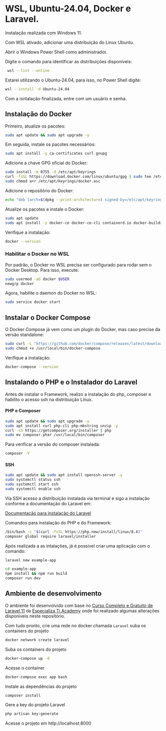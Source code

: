 
# WSL, Ubuntu-24.04, Docker e Laravel.

Instalação realizada com Windows 11.

Com WSL ativado, adicionar uma distribuição do Linux Ubuntu.

Abrir o Windows Power Shell como administrador.

Digite o comando para identificar as distribuições disponíveis: 


```bash
 wsl --list --online
```

Estarei utilizando o Ubuntu-24.04, para isso, no Power Shell digite:

```bash
wsl --install -d Ubuntu-24.04
```
Com a isntalação finalizada, entre com um usuário e senha.

## Instalação do Docker

Primeiro, atualize os pacotes:
```bash
sudo apt update && sudo apt upgrade -y
```
Em seguida, instale os pacotes necessários:
```bash
sudo apt install -y ca-certificates curl gnupg
```
Adicione a chave GPG oficial do Docker:
```bash
sudo install -m 0755 -d /etc/apt/keyrings
curl -fsSL https://download.docker.com/linux/ubuntu/gpg | sudo tee /etc/apt/keyrings/docker.asc > /dev/null
sudo chmod a+r /etc/apt/keyrings/docker.asc
```
Adicione o repositório do Docker:
```bash
echo "deb [arch=$(dpkg --print-architecture) signed-by=/etc/apt/keyrings/docker.asc] https://download.docker.com/linux/ubuntu $(lsb_release -cs) stable" | sudo tee /etc/apt/sources.list.d/docker.list > /dev/null
```
Atualize os pacotes e instale o Docker:
```bash
sudo apt update
sudo apt install -y docker-ce docker-ce-cli containerd.io docker-buildx-plugin docker-compose-plugin
```
Verifique a instalação:
```bash
docker --version
```
### Habilitar o Docker no WSL
Por padrão, o Docker no WSL precisa ser configurado para rodar sem o Docker Desktop. Para isso, execute:
```bash
sudo usermod -aG docker $USER
newgrp docker

```
Agora, habilite o daemon do Docker no WSL:
```bash
sudo service docker start

```
## Instalar o Docker Compose
O Docker Compose já vem como um plugin do Docker, mas caso precise da versão standalone:

```bash
sudo curl -L "https://github.com/docker/compose/releases/latest/download/docker-compose-$(uname -s)-$(uname -m)" -o /usr/local/bin/docker-compose
sudo chmod +x /usr/local/bin/docker-compose
```
Verifique a instalação:

```bash
docker-compose --version

```
## Instalando o PHP e o Instalador do Laravel

Antes de instalar o Framework, realizo a instalação do php, composer e habilito o acesso ssh na distribuição Linux.

#### PHP e Composer

```bash
sudo apt update && sudo apt upgrade -y
sudo apt install curl php-cli php-mbstring unzip -y
curl -sS https://getcomposer.org/installer | php
sudo mv composer.phar /usr/local/bin/composer

```
Para verificar a versão do composer instalada:

```bash
composer -V
```

#### SSH
```bash
sudo apt update && sudo apt install openssh-server -y
sudo systemctl status ssh
sudo systemctl start ssh
sudo systemctl enable ssh
```

Via SSH acesso a distribuição instalada via terminal e sigo a instalação conforme a documentação do Laravel em:

[Documentação para instalação do Laravel](https://laravel.com/docs/11.x/installation)

Comandos para instalação do PHP e do Framework:

```bash
/bin/bash -c "$(curl -fsSL https://php.new/install/linux/8.4)"
composer global require laravel/installer
```
Após realizada a as intalações, já é possivel criar uma aplicação com o comando:
```bash
laravel new example-app
```

```bash
cd example-app
npm install && npm run build
composer run dev
```

## Ambiente de desenvolvimento

O ambiente foi desenvolvido com base no [Curso Completo e Gratuito de Laravel 11](https://academy.especializati.com.br/curso/laravel-11-completo-e-gratuito) da [Especializa Ti Academy](https://academy.especializati.com.br/) onde foi realizado algumas alterações disponiveis neste repositório.

Com tudo pronto, crie uma rede no docker chamada `Laravel` suba os containers do projeto
```bash
docker network create laravel
```
Suba os containers do projeto
```bash
docker-compose up -d
```
Acesse o container
```bash
docker-compose exec app bash
```
Instale as dependências do projeto
```bash
composer install
```
Gere a key do projeto Laravel
```bash
php artisan key:generate
```
Acesse o projeto em http://localhost:8000